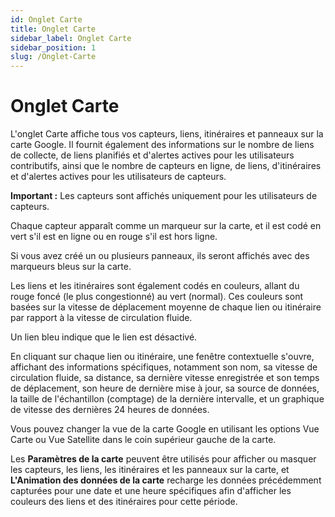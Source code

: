 ```yaml
---
id: Onglet Carte
title: Onglet Carte
sidebar_label: Onglet Carte
sidebar_position: 1
slug: /Onglet-Carte
---
```


# Onglet Carte

L'onglet Carte affiche tous vos capteurs, liens, itinéraires et panneaux sur la carte Google. Il fournit également des informations sur le nombre de liens de collecte, de liens planifiés et d'alertes actives pour les utilisateurs contributifs, ainsi que le nombre de capteurs en ligne, de liens, d'itinéraires et d'alertes actives pour les utilisateurs de capteurs.

**Important :** Les capteurs sont affichés uniquement pour les utilisateurs de capteurs.

Chaque capteur apparaît comme un marqueur sur la carte, et il est codé en vert s'il est en ligne ou en rouge s'il est hors ligne.

Si vous avez créé un ou plusieurs panneaux, ils seront affichés avec des marqueurs bleus sur la carte.

Les liens et les itinéraires sont également codés en couleurs, allant du rouge foncé (le plus congestionné) au vert (normal). Ces couleurs sont basées sur la vitesse de déplacement moyenne de chaque lien ou itinéraire par rapport à la vitesse de circulation fluide.

Un lien bleu indique que le lien est désactivé.

En cliquant sur chaque lien ou itinéraire, une fenêtre contextuelle s'ouvre, affichant des informations spécifiques, notamment son nom, sa vitesse de circulation fluide, sa distance, sa dernière vitesse enregistrée et son temps de déplacement, son heure de dernière mise à jour, sa source de données, la taille de l'échantillon (comptage) de la dernière intervalle, et un graphique de vitesse des dernières 24 heures de données.

Vous pouvez changer la vue de la carte Google en utilisant les options Vue Carte ou Vue Satellite dans le coin supérieur gauche de la carte.

Les **Paramètres de la carte** peuvent être utilisés pour afficher ou masquer les capteurs, les liens, les itinéraires et les panneaux sur la carte, et **L'Animation des données de la carte** recharge les données précédemment capturées pour une date et une heure spécifiques afin d'afficher les couleurs des liens et des itinéraires pour cette période.
